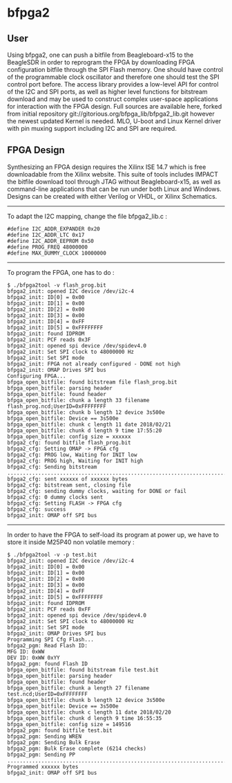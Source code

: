 
# bfpga2

## User
Using bfpga2, one can push a bitfile from Beagleboard-x15 to the BeagleSDR in order to reprogram the FPGA by downloading FPGA configuration bitfile through the SPI Flash memory. One should have control of the programmable clock oscillator and therefore one should test the SPI control port before. The access library provides a low-level API for control of the I2C and SPI ports, as well as higher level functions for bitstream download and may be used to construct complex user-space applications for interaction with the FPGA design. Full sources are available here, forked from initial repository git://gitorious.org/bfpga_lib/bfpga2_lib.git
however the newest updated Kernel is needed. MLO, U-boot and Linux Kernel driver with pin muxing support including I2C and SPI are required.

## FPGA Design
Synthesizing an FPGA design requires the Xilinx ISE 14.7 which is free downloadable from the Xilinx website.
This suite of tools includes IMPACT the bitfile download tool through JTAG without Beagleboard-x15, as well as command-line applications that can be run under both Linux and Windows. Designs can be created with either Verilog or VHDL, or Xilinx Schematics.

------

To adapt the I2C mapping, change the file bfpga2_lib.c :

    #define I2C_ADDR_EXPANDER 0x20
    #define I2C_ADDR_LTC 0x17
    #define I2C_ADDR_EEPROM 0x50
    #define PROG_FREQ 48000000
    #define MAX_DUMMY_CLOCK 10000000

------
To program the FPGA, one has to do :

    $ ./bfpga2tool -v flash_prog.bit
    bfpga2_init: opened I2C device /dev/i2c-4
    bfpga2_init: ID[0] = 0x00
    bfpga2_init: ID[1] = 0x00
    bfpga2_init: ID[2] = 0x00
    bfpga2_init: ID[3] = 0x00
    bfpga2_init: ID[4] = 0xFF
    bfpga2_init: ID[5] = 0xFFFFFFFF
    bfpga2_init: found IDPROM
    bfpga2_init: PCF reads 0x3F
    bfpga2_init: opened spi device /dev/spidev4.0
    bfpga2_init: Set SPI clock to 48000000 Hz
    bfpga2_init: Set SPI mode
    bfpga2_init: FPGA not already configured - DONE not high
    bfpga2_init: OMAP Drives SPI bus
    Configuring FPGA...
    bfpga_open_bitfile: found bitstream file flash_prog.bit
    bfpga_open_bitfile: parsing header
    bfpga_open_bitfile: found header
    bfpga_open_bitfile: chunk a length 33 filename flash_prog.ncd;UserID=0xFFFFFFFF
    bfpga_open_bitfile: chunk b length 12 device 3s500e
    bfpga_open_bitfile: Device == 3s500e
    bfpga_open_bitfile: chunk c length 11 date 2018/02/21
    bfpga_open_bitfile: chunk d length 9 time 17:55:20
    bfpga_open_bitfile: config size = xxxxxx
    bfpga2_cfg: found bitfile flash_prog.bit
    bfpga2_cfg: Setting OMAP -> FPGA cfg
    bfpga2_cfg: PROG low, Waiting for INIT low
    bfpga2_cfg: PROG high, Waiting for INIT high
    bfpga2_cfg: Sending bitstream
    .....................................................................................................................................................................................................................................................................................................
    bfpga2_cfg: sent xxxxxx of xxxxxx bytes
    bfpga2_cfg: bitstream sent, closing file
    bfpga2_cfg: sending dummy clocks, waiting for DONE or fail
    bfpga2_cfg: 0 dummy clocks sent
    bfpga2_cfg: Setting FLASH -> FPGA cfg
    bfpga2_cfg: success
    bfpga2_init: OMAP off SPI bus
    
------
In order to have the FPGA to self-load its program at power up, we have to store it inside M25P40 non volatile memory :

    $ ./bfpga2tool -v -p test.bit
    bfpga2_init: opened I2C device /dev/i2c-4
    bfpga2_init: ID[0] = 0x00
    bfpga2_init: ID[1] = 0x00
    bfpga2_init: ID[2] = 0x00
    bfpga2_init: ID[3] = 0x00
    bfpga2_init: ID[4] = 0xFF
    bfpga2_init: ID[5] = 0xFFFFFFFF
    bfpga2_init: found IDPROM
    bfpga2_init: PCF reads 0xFF
    bfpga2_init: opened spi device /dev/spidev4.0
    bfpga2_init: Set SPI clock to 48000000 Hz
    bfpga2_init: Set SPI mode
    bfpga2_init: OMAP Drives SPI bus
    Programming SPI Cfg Flash...
    bfpga2_pgm: Read Flash ID:
    MFG ID: 0xWW
    DEV ID: 0xWW 0xYY
    bfpga2_pgm: found Flash ID
    bfpga_open_bitfile: found bitstream file test.bit
    bfpga_open_bitfile: parsing header
    bfpga_open_bitfile: found header
    bfpga_open_bitfile: chunk a length 27 filename test.ncd;UserID=0xFFFFFFFF
    bfpga_open_bitfile: chunk b length 12 device 3s500e
    bfpga_open_bitfile: Device == 3s500e
    bfpga_open_bitfile: chunk c length 11 date 2018/02/20
    bfpga_open_bitfile: chunk d length 9 time 16:55:35
    bfpga_open_bitfile: config size = 149516
    bfpga2_pgm: found bitfile test.bit
    bfpga2_pgm: Sending WREN
    bfpga2_pgm: Sending Bulk Erase
    bfpga2_pgm: Bulk Erase complete (6214 checks)
    bfpga2_pgm: Sending PP
    .........................................................................................................................................................................................................................................................................................................................................................................................................................................................................................................................................................................................................bfpga2_pgm: Programmed xxxxxx bytes
    bfpga2_init: OMAP off SPI bus

